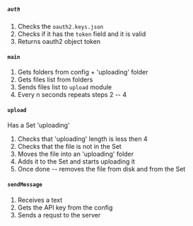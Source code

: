 ##### `auth`
1. Checks the `oauth2.keys.json`
2. Checks if it has the `token` field and it is valid
3. Returns oauth2 object token
#### `main`
1. Gets folders from config + 'uploading' folder
2. Gets files list from folders
3. Sends files list to `upload` module
4. Every n seconds repeats steps 2 -- 4
#### `upload`
Has a Set 'uploading'
1. Checks that 'uploading' length is less then 4
2. Checks that the file is not in the Set
2. Moves the file into an 'uploading' folder
3. Adds it to the Set and starts uploading it
4. Once done -- removes the file from disk and from the Set
#### `sendMessage`
1. Receives a text
2. Gets the API key from the config
3. Sends a requst to the server
